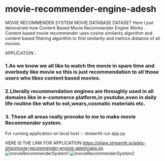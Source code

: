 # movie-recommender-engine-adesh
MOVIE RECOMMENDER SYSTEM MOVIE DATABASE DATASET
Here I just demostrate how Content Based Movie Recommender Engine Works .
Content based movie recommender uses cosine similarity algorithm and content based filtering algorithm to find similarity and metrics distance of all movies.

APPLICATION :
### 1.As we know we all like to watch the movie in spare time and everbody like movie so this is just recommendation to all those users who likes content based movies.
### 2.Literally recommendation engines are throughly used in all domains like in e-commerce platform,in youtube,even in daily life routine like what to eat,wears,cosmatic materials etc.
### 3. These all areas really provoke to me to make movie Recommender system.

For running application on local host :-  streamlit run app.py

HERE IS THE LINK FOR APPLICATION
https://share.streamlit.io/ades-ship/movie-recommender-engine-adesh/app.py
![movieRecommenderSystem1](https://user-images.githubusercontent.com/81346064/231226719-201b5cdf-5543-4071-a8a4-0a339bb182ab.png)
![movieRecommenderSystem2](https://user-images.githubusercontent.com/81346064/231226754-7c805027-cdd0-4c03-b9ed-9de4cb58f35f.png)
